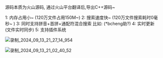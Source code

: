 源码本质为火山源码, 通过火山平台翻译后,导出C++源码~

1: 内存占用小~ (120万文件占用150M~)
2: 搜索速度快~ (120万文件搜索耗时0毫秒~ )
3: 同时支持拼音+首拼+通配符混合搜索 比如: (*bcheng助?)
4: 实时更新 (文件实时同步)
5: 支持插件系统

![录制_2024_09_13_21_27_14_954](https://github.com/user-attachments/assets/82194e67-527b-4861-b214-4900264585f2)

![录制_2024_09_13_21_02_40_52](https://github.com/user-attachments/assets/7be5512b-3031-48bc-92a2-cf41d4e4bcdb)
